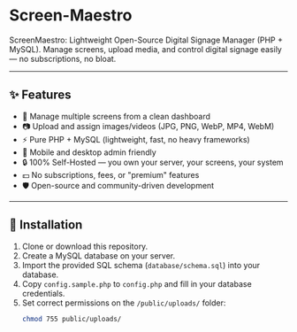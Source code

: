# Screen-Maestro
ScreenMaestro: Lightweight Open-Source Digital Signage Manager (PHP + MySQL).  Manage screens, upload media, and control digital signage easily — no subscriptions, no bloat.

---

## ✨ Features

- 🎯 Manage multiple screens from a clean dashboard
- 📷 Upload and assign images/videos (JPG, PNG, WebP, MP4, WebM)
- ⚡ Pure PHP + MySQL (lightweight, fast, no heavy frameworks)
- 📱 Mobile and desktop admin friendly
- 🔒 100% Self-Hosted — you own your server, your screens, your system
- 💵 No subscriptions, fees, or "premium" features
- 🛡️ Open-source and community-driven development

---

## 🚀 Installation

1. Clone or download this repository.
2. Create a MySQL database on your server.
3. Import the provided SQL schema (`database/schema.sql`) into your database.
4. Copy `config.sample.php` to `config.php` and fill in your database credentials.
5. Set correct permissions on the `/public/uploads/` folder:
   ```bash
   chmod 755 public/uploads/
